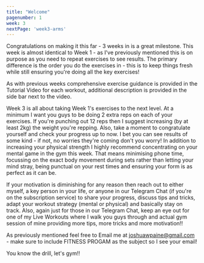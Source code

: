 ```yaml
---
title: "Welcome"
pagenumber: 1
week: 3
nextPage: 'week3-arms'
---
```

Congratulations on making it this far - 3 weeks in is a great milestone. This week is almost identical to Week 1 - as I've previously mentioned this is on purpose as you need to repeat exercises to see results. The primary difference is the order you do the exercises in - this is to keep things fresh while still ensuring you're doing all the key exercises!

As with previous weeks comprehensive exercise guidance is provided in the Tutorial Video for each workout, additional description is provided in the side bar next to the video.

Week 3 is all about taking Week 1's exercises to the next level. At a minimum I want you guys to be doing 2 extra reps on each of your exercises. If you're punching out 12 reps then I suggest increasing (by at least 2kg) the weight you're repping. Also, take a moment to congratulate yourself and check your progress up to now. I bet you can see results of some kind - if not, no worries they're coming don't you worry! In addition to increasing your physical strength I highly recommend concentrating on your mental game in the gym this week. That means minimising phone time, focussing on the exact body movement during sets rather than letting your mind stray, being punctual on your rest times and ensuring your form is as perfect as it can be.

If your motivation is diminishing for any reason then reach out to either myself, a key person in your life, or anyone in our Telegram Chat (if you're on the subscription service) to share your progress, discuss tips and tricks, adapt your workout strategy (mental or physical) and basically stay on track. Also, again just for those in our Telegram Chat, keep an eye out for one of my Live Workouts where I walk you guys through and actual gym session of mine providing more tips, more tricks and more motivation!!

As previously mentioned feel free to Email me at joshuawpaine@gmail.com - make sure to include FITNESS PROGAM as the subject so I see your email!

You know the drill, let's gym!! 
